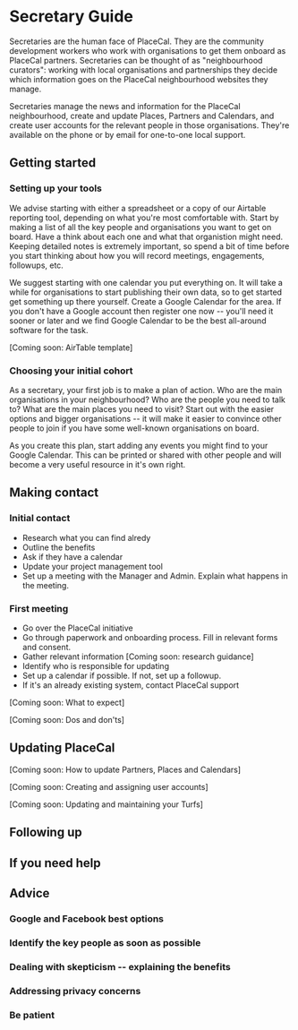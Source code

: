 # Secretary Guide

Secretaries are the human face of PlaceCal. They are the community development workers who work with organisations to get them onboard as PlaceCal partners. Secretaries can be thought of as "neighbourhood curators": working with local organisations and partnerships they decide which information goes on the PlaceCal neighbourhood websites they manage.

Secretaries manage the news and information for the PlaceCal neighbourhood, create and update Places, Partners and Calendars, and create user accounts for the relevant people in those organisations. They're available on the phone or by email for one-to-one local support.

## Getting started

### Setting up your tools

We advise starting with either a spreadsheet or a copy of our Airtable reporting tool, depending on what you're most comfortable with. Start by making a list of all the key people and organisations you want to get on board. Have a think about each one and what that organistion might need. Keeping detailed notes is extremely important, so spend a bit of time before you start thinking about how you will record meetings, engagements, followups, etc.

We suggest starting with one calendar you put everything on. It will take a while for organisations to start publishing their own data, so to get started get something up there yourself. Create a Google Calendar for the area. If you don't have a Google account then register one now -- you'll need it sooner or later and we find Google Calendar to be the best all-around software for the task.

[Coming soon: AirTable template]

### Choosing your initial cohort

As a secretary, your first job is to make a plan of action. Who are the main organisations in your neighbourhood? Who are the people you need to talk to? What are the main places you need to visit? Start out with the easier options and bigger organisations -- it will make it easier to convince other people to join if you have some well-known organisations on board.

As you create this plan, start adding any events you might find to your Google Calendar. This can be printed or shared with other people and will become a very useful resource in it's own right.

## Making contact

### Initial contact

- Research what you can find alredy
- Outline the benefits
- Ask if they have a calendar
- Update your project management tool
- Set up a meeting with the Manager and Admin. Explain what happens in the meeting.


### First meeting

- Go over the PlaceCal initiative
- Go through paperwork and onboarding process. Fill in relevant forms and consent.
- Gather relevant information [Coming soon: research guidance]
- Identify who is responsible for updating
- Set up a calendar if possible. If not, set up a followup.
- If it's an already existing system, contact PlaceCal support

[Coming soon: What to expect]

[Coming soon: Dos and don'ts]

## Updating PlaceCal

[Coming soon: How to update Partners, Places and Calendars]

[Coming soon: Creating and assigning user accounts]

[Coming soon: Updating and maintaining your Turfs]

## Following up

## If you need help

## Advice

### Google and Facebook best options

### Identify the key people as soon as possible

### Dealing with skepticism -- explaining the benefits

### Addressing privacy concerns

### Be patient